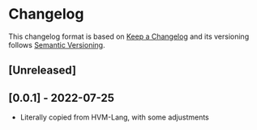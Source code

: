 # Changelog

This changelog format is based on [Keep a Changelog](https://keepachangelog.com/en/1.0.0/)
and its versioning follows [Semantic Versioning](https://semver.org/spec/v2.0.0.html).

## [Unreleased]

## [0.0.1] - 2022-07-25

- Literally copied from HVM-Lang, with some adjustments
